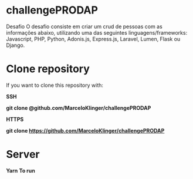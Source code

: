 # challengePRODAP

Desafio
O desafio consiste em criar um crud de pessoas com as informações abaixo, utilizando uma das seguintes linguagens/frameworks: Javascript, PHP, Python, Adonis.js, Express.js, Laravel, Lumen, Flask ou Django.


# Clone repository
If you want to clone this repository with:

**SSH**

**git clone @github.com/MarceloKlinger/challengePRODAP**

**HTTPS**

**git clone https://github.com/MarceloKlinger/challengePRODAP**

# Server 
**Yarn**
**To run**
